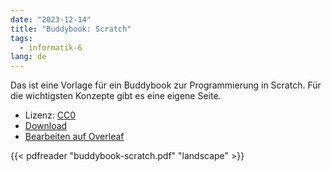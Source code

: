 ```yaml
---
date: "2023-12-14"
title: "Buddybook: Scratch"
tags:
  - informatik-6
lang: de
---
```


Das ist eine Vorlage für ein Buddybook zur Programmierung in
Scratch. Für die wichtigsten Konzepte gibt es eine eigene Seite.
<!--more-->

- Lizenz: [CC0](https://creativecommons.org/publicdomain/zero/1.0/)
- [Download](buddybook-scratch.pdf)
- [Bearbeiten auf Overleaf](https://www.overleaf.com/read/rchqjwbwhgzx#bcef06)

{{< pdfreader "buddybook-scratch.pdf" "landscape" >}}
